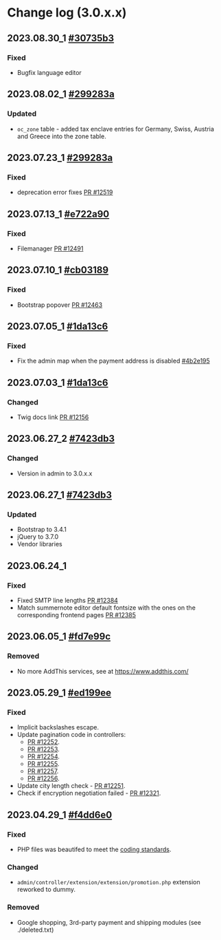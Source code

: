 # Change log (3.0.x.x)

## 2023.08.30_1 [#30735b3](https://github.com/opencart/opencart/commit/30735b314f953ffdf582e57aba1387fc6c0050ab)
### Fixed
-  Bugfix language editor

## 2023.08.02_1 [#299283a](https://github.com/opencart/opencart/commit/299283a8f1dc5d91e0534729ba0678a8ec82996c)
### Updated
-  `oc_zone` table - added tax enclave entries for Germany, Swiss, Austria and Greece into the zone table.

## 2023.07.23_1 [#299283a](https://github.com/opencart/opencart/commit/299283a8f1dc5d91e0534729ba0678a8ec82996c)
### Fixed
-  deprecation error fixes [PR #12519](https://github.com/opencart/opencart/pull/12519)

## 2023.07.13_1 [#e722a90](https://github.com/opencart/opencart/commit/e722a901520c359347104d5a63869a597bcdaf33)
### Fixed
- Filemanager [PR #12491](https://github.com/opencart/opencart/pull/12491)

## 2023.07.10_1 [#cb03189](https://github.com/opencart/opencart/commit/cb03189aca150337be0668193199897de4bb01e6)
### Fixed
- Bootstrap popover [PR #12463](https://github.com/opencart/opencart/pull/12463)

## 2023.07.05_1 [#1da13c6](https://github.com/opencart/opencart/commit/1da13c63a99dd9e8a2ee35e004874925363ed6bd)
### Fixed
- Fix the admin map when the payment address is disabled [#4b2e195](https://github.com/opencartbot/opencart/commit/4b2e195ba0e1a15fd1fc49e32ab4ff8d9316d419)

## 2023.07.03_1 [#1da13c6](https://github.com/opencart/opencart/commit/1da13c63a99dd9e8a2ee35e004874925363ed6bd)
### Changed
- Twig docs link [PR #12156](https://github.com/opencart/opencart/pull/12156)

## 2023.06.27_2 [#7423db3](https://github.com/opencart/opencart/commit/7423db3e1c86f041a6560d56dc6e0bfc57f94ba9)
### Changed
- Version in admin to 3.0.x.x

## 2023.06.27_1 [#7423db3](https://github.com/opencart/opencart/commit/7423db3e1c86f041a6560d56dc6e0bfc57f94ba9)
### Updated
- Bootstrap to 3.4.1
- jQuery to 3.7.0
- Vendor libraries

## 2023.06.24_1
### Fixed
- Fixed SMTP line lengths [PR #12384](https://github.com/opencart/opencart/pull/12384)
- Match summernote editor default fontsize with the ones on the corresponding frontend pages [PR #12385](https://github.com/opencart/opencart/pull/12385)

## 2023.06.05_1 [#fd7e99c](https://github.com/opencart/opencart/commit/fd7e99cd23a96b55043b1ac14155c2525de05faa)
### Removed
- No more AddThis services, see at https://www.addthis.com/

## 2023.05.29_1 [#ed199ee](https://github.com/opencart/opencart/commit/ed199ee957429ae0dda001a0820d31e8a2c515ea)
### Fixed
- Implicit backslashes escape.
- Update pagination code in controllers:
    - [PR #12252](https://github.com/opencart/opencart/pull/12252/files).
    - [PR #12253](https://github.com/opencart/opencart/pull/12253/files).
    - [PR #12254](https://github.com/opencart/opencart/pull/12254/files).
    - [PR #12255](https://github.com/opencart/opencart/pull/12255/files).
    - [PR #12257](https://github.com/opencart/opencart/pull/12257/files).
    - [PR #12256](https://github.com/opencart/opencart/pull/12256/files).
- Update city length check - [PR #12251](https://github.com/opencart/opencart/pull/12251/files).
- Check if encryption negotiation failed - [PR #12321](https://github.com/opencart/opencart/pull/12321/files).

## 2023.04.29_1 [#f4dd6e0](https://github.com/opencart/opencart/commit/f4dd6e0b73721d4824361e684ac63c9a2955e320)
### Fixed
- PHP files was beautifed to meet the [coding standards](https://github.com/opencart/opencart/wiki/Coding-standards).
### Changed
- `admin/controller/extension/extension/promotion.php` extension reworked to dummy.
### Removed
- Google shopping, 3rd-party payment and shipping modules (see ./deleted.txt)
